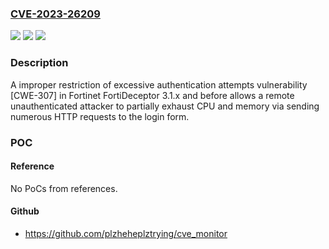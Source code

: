 ### [CVE-2023-26209](https://cve.mitre.org/cgi-bin/cvename.cgi?name=CVE-2023-26209)
![](https://img.shields.io/static/v1?label=Product&message=FortiDeceptor&color=blue)
![](https://img.shields.io/static/v1?label=Version&message=3.1.0%3C%3D%203.1.1%20&color=brighgreen)
![](https://img.shields.io/static/v1?label=Vulnerability&message=Denial%20of%20service&color=brighgreen)

### Description

A improper restriction of excessive authentication attempts vulnerability [CWE-307] in Fortinet FortiDeceptor 3.1.x and before allows a remote unauthenticated attacker to partially exhaust CPU and memory via sending numerous HTTP requests to the login form.

### POC

#### Reference
No PoCs from references.

#### Github
- https://github.com/plzheheplztrying/cve_monitor

